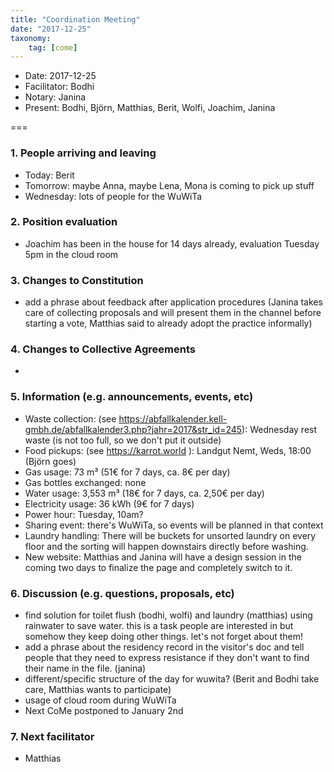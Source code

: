 ```yaml
---
title: "Coordination Meeting"
date: "2017-12-25"
taxonomy:
    tag: [come]
---
```


- Date: 2017-12-25
- Facilitator: Bodhi
- Notary: Janina
- Present: Bodhi, Björn, Matthias, Berit, Wolfi, Joachim, Janina

===

### 1. People arriving and leaving
- Today: Berit
- Tomorrow: maybe Anna, maybe Lena, Mona is coming to pick up stuff
- Wednesday: lots of people for the WuWiTa

### 2. Position evaluation
- Joachim has been in the house for 14 days already, evaluation Tuesday 5pm in the cloud room

### 3. Changes to Constitution
- add a phrase about feedback after application procedures (Janina takes care of collecting proposals and will present them in the channel before starting a vote, Matthias said to already adopt the practice informally)

### 4. Changes to Collective Agreements
-

### 5. Information (e.g. announcements, events, etc)
- Waste collection: (see https://abfallkalender.kell-gmbh.de/abfallkalender3.php?jahr=2017&str_id=245): Wednesday rest waste (is not too full, so we don't put it outside)
- Food pickups: (see https://karrot.world ): Landgut Nemt, Weds, 18:00 (Björn goes)
- Gas usage: 73 m³ (51€ for 7 days, ca. 8€ per day)
- Gas bottles exchanged: none
- Water usage: 3,553 m³ (18€ for 7 days, ca. 2,50€ per day)
- Electricity usage: 36 kWh (9€ for 7 days)
- Power hour: Tuesday, 10am?
- Sharing event: there's WuWiTa, so events will be planned in that context
- Laundry handling: There will be buckets for unsorted laundry on every floor and the sorting will happen downstairs directly before washing.
- New website: Matthias and Janina will have a design session  in the coming two days to finalize the page and completely switch to it.


### 6. Discussion (e.g. questions, proposals, etc)
- find solution for toilet flush (bodhi, wolfi) and laundry (matthias) using rainwater to save water. this is a task people are interested in but somehow they keep doing other things. let's not forget about them!
- add a phrase about the residency record in the visitor's doc and tell people that they need to express resistance if they don't want to find their name in the file. (janina)
- different/specific structure of the day for wuwita? (Berit and Bodhi take care, Matthias wants to participate)
- usage of cloud room during WuWiTa
- Next CoMe postponed to January 2nd

### 7. Next facilitator
- Matthias
